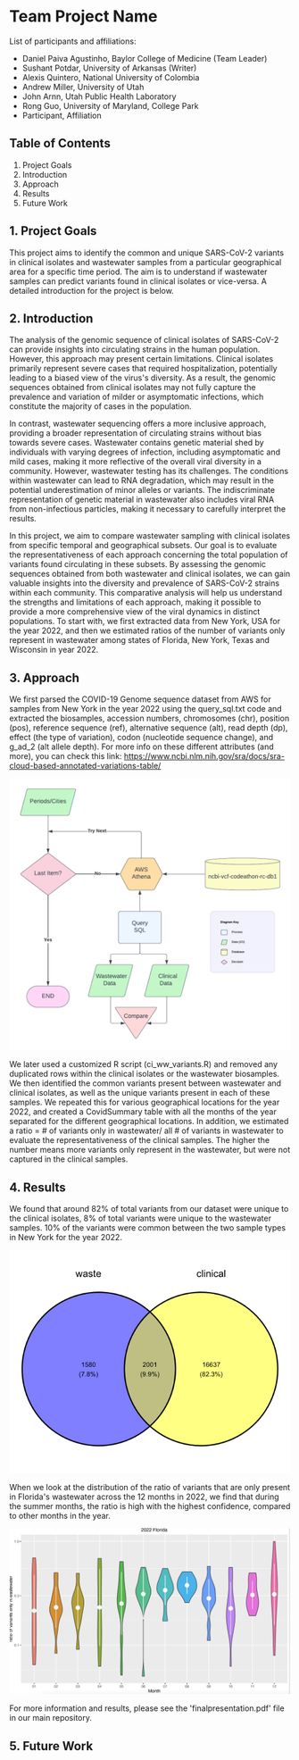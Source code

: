 # Team Project Name

List of participants and affiliations:
- Daniel Paiva Agustinho, Baylor College of Medicine (Team Leader)
- Sushant Potdar, University of Arkansas (Writer)
- Alexis Quintero, National University of Colombia
- Andrew Miller, University of Utah
- John Arnn,  Utah Public Health Laboratory
- Rong Guo, University of Maryland, College Park
- Participant, Affiliation

## Table of Contents
1. Project Goals
2. Introduction
3. Approach
4. Results
5. Future Work

## 1. Project Goals
This project aims to identify the common and unique SARS-CoV-2 variants in clinical isolates and wastewater samples from a particular geographical area for a specific time period. The aim is to understand if wastewater samples can predict variants found in clinical isolates or vice-versa. A detailed introduction for the project is below.

## 2. Introduction
The analysis of the genomic sequence of clinical isolates of SARS-CoV-2 can provide insights into circulating strains in the human population. However, this approach may present certain limitations. Clinical isolates primarily represent severe cases that required hospitalization, potentially leading to a biased view of the virus's diversity. As a result, the genomic sequences obtained from clinical isolates may not fully capture the prevalence and variation of milder or asymptomatic infections, which constitute the majority of cases in the population.

In contrast, wastewater sequencing offers a more inclusive approach, providing a broader representation of circulating strains without bias towards severe cases. Wastewater contains genetic material shed by individuals with varying degrees of infection, including asymptomatic and mild cases, making it more reflective of the overall viral diversity in a community. However, wastewater testing has its challenges. The conditions within wastewater can lead to RNA degradation, which may result in the potential underestimation of minor alleles or variants. The indiscriminate representation of genetic material in wastewater also includes viral RNA from non-infectious particles, making it necessary to carefully interpret the results.

In this project, we aim to compare wastewater sampling with clinical isolates from specific temporal and geographical subsets. Our goal is to evaluate the representativeness of each approach concerning the total population of variants found circulating in these subsets. By assessing the genomic sequences obtained from both wastewater and clinical isolates, we can gain valuable insights into the diversity and prevalence of SARS-CoV-2 strains within each community. This comparative analysis will help us understand the strengths and limitations of each approach, making it possible to provide a more comprehensive view of the viral dynamics in distinct populations. To start with, we first extracted data from New York, USA for the year 2022, and then we estimated ratios of the number of variants only represent in wastewater among states of Florida, New York, Texas and Wisconsin in year 2022. 

## 3. Approach
We first parsed the COVID-19 Genome sequence dataset from AWS for samples from New York in the year 2022 using the query_sql.txt code and extracted the biosamples, accession numbers, chromosomes (chr), position (pos), reference sequence (ref), alternative sequence (alt), read depth (dp), effect (the type of variation), codon (nucleotide sequence change), and g_ad_2 (alt allele depth). For more info on these different attributes (and more), you can check this link: https://www.ncbi.nlm.nih.gov/sra/docs/sra-cloud-based-annotated-variations-table/ 

![alt text](https://raw.githubusercontent.com/NCBI-Codeathons/vcf-4-population-genomics-team-agustinho/main/flowchart.png)

We later used a customized R script (ci_ww_variants.R) and removed any duplicated rows within the clinical isolates or the wastewater biosamples. We then identified the common variants present between wastewater and clinical isolates, as well as the unique variants present in each of these samples. We repeated this for various geographical locations for the year 2022, and created a CovidSummary table with all the months of the year separated for the different geographical locations.
In addition, we estimated a ratio = # of variants only in wastewater/ all # of variants in wastewater to evaluate the representativeness of the clinical samples. The higher the number means more variants only represent in the wastewater, but were not captured in the clinical samples.   

## 4. Results
We found that around 82% of total variants from our dataset were unique to the clinical isolates, 8% of total variants were unique to the wastewater samples. 10% of the variants were common between the two sample types in New York for the year 2022.

![alt text](https://raw.githubusercontent.com/NCBI-Codeathons/vcf-4-population-genomics-team-agustinho/main/Variant%20Venn%20Diagram_NY_2022.png)

When we look at the distribution of the ratio of variants that are only present in Florida's wastewater across the 12 months in 2022, we find that during the summer months, the ratio is high with the highest confidence, compared to other months in the year.

![alt text](https://raw.githubusercontent.com/NCBI-Codeathons/vcf-4-population-genomics-team-agustinho/main/ww_ratio_florida.png)

For more information and results, please see the 'finalpresentation.pdf' file in our main repository.

## 5. Future Work
